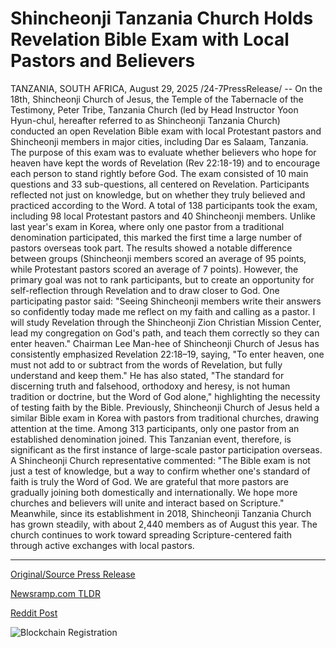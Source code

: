 # Shincheonji Tanzania Church Holds Revelation Bible Exam with Local Pastors and Believers

TANZANIA, SOUTH AFRICA, August 29, 2025 /24-7PressRelease/ -- On the 18th, Shincheonji Church of Jesus, the Temple of the Tabernacle of the Testimony, Peter Tribe, Tanzania Church (led by Head Instructor Yoon Hyun-chul, hereafter referred to as Shincheonji Tanzania Church) conducted an open Revelation Bible exam with local Protestant pastors and Shincheonji members in major cities, including Dar es Salaam, Tanzania.  The purpose of this exam was to evaluate whether believers who hope for heaven have kept the words of Revelation (Rev 22:18-19) and to encourage each person to stand rightly before God. The exam consisted of 10 main questions and 33 sub-questions, all centered on Revelation. Participants reflected not just on knowledge, but on whether they truly believed and practiced according to the Word.  A total of 138 participants took the exam, including 98 local Protestant pastors and 40 Shincheonji members. Unlike last year's exam in Korea, where only one pastor from a traditional denomination participated, this marked the first time a large number of pastors overseas took part.  The results showed a notable difference between groups (Shincheonji members scored an average of 95 points, while Protestant pastors scored an average of 7 points). However, the primary goal was not to rank participants, but to create an opportunity for self-reflection through Revelation and to draw closer to God.  One participating pastor said: "Seeing Shincheonji members write their answers so confidently today made me reflect on my faith and calling as a pastor. I will study Revelation through the Shincheonji Zion Christian Mission Center, lead my congregation on God's path, and teach them correctly so they can enter heaven."  Chairman Lee Man-hee of Shincheonji Church of Jesus has consistently emphasized Revelation 22:18–19, saying, "To enter heaven, one must not add to or subtract from the words of Revelation, but fully understand and keep them."  He has also stated, "The standard for discerning truth and falsehood, orthodoxy and heresy, is not human tradition or doctrine, but the Word of God alone," highlighting the necessity of testing faith by the Bible.  Previously, Shincheonji Church of Jesus held a similar Bible exam in Korea with pastors from traditional churches, drawing attention at the time. Among 313 participants, only one pastor from an established denomination joined. This Tanzanian event, therefore, is significant as the first instance of large-scale pastor participation overseas.  A Shincheonji Church representative commented: "The Bible exam is not just a test of knowledge, but a way to confirm whether one's standard of faith is truly the Word of God. We are grateful that more pastors are gradually joining both domestically and internationally. We hope more churches and believers will unite and interact based on Scripture."  Meanwhile, since its establishment in 2018, Shincheonji Tanzania Church has grown steadily, with about 2,440 members as of August this year. The church continues to work toward spreading Scripture-centered faith through active exchanges with local pastors. 

---

[Original/Source Press Release](https://www.24-7pressrelease.com/press-release/526311/shincheonji-tanzania-church-holds-revelation-bible-exam-with-local-pastors-and-believers)
                    

[Newsramp.com TLDR](https://newsramp.com/curated-news/shincheonji-s-revelation-exam-reveals-dramatic-score-gap-in-tanzania/fe90be2eaecee6df31732229e56f6ab7) 

 



[Reddit Post](https://www.reddit.com/r/newsramp/comments/1n30st1/shincheonjis_revelation_exam_reveals_dramatic/) 



![Blockchain Registration](https://cdn.newsramp.app/24-7PressRelease/qrcode/258/29/hikex8IJ.webp)